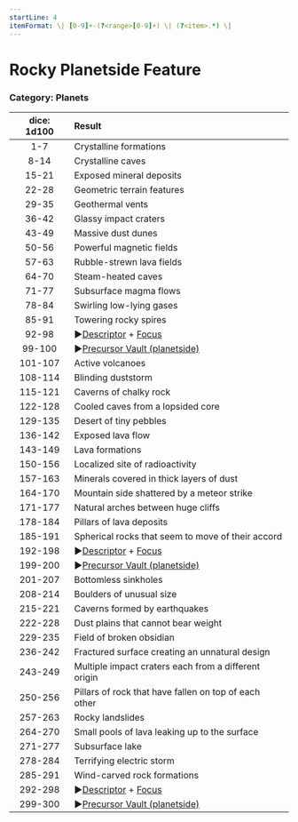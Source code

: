 ```yaml
---
startLine: 4
itemFormat: \| [0-9]+-(?<range>[0-9]+) \| (?<item>.*) \|
---
```

# Rocky Planetside Feature
### Category: Planets

| dice: 1d100 | Result |
|:----:|:-------|
| 1-7 | Crystalline formations |
| 8-14 | Crystalline caves |
| 15-21 | Exposed mineral deposits |
| 22-28 | Geometric terrain features |
| 29-35 | Geothermal vents |
| 36-42 | Glassy impact craters |
| 43-49 | Massive dust dunes |
| 50-56 | Powerful magnetic fields |
| 57-63 | Rubble-strewn lava fields  |
| 64-70 | Steam-heated caves |
| 71-77 | Subsurface magma flows |
| 78-84 | Swirling low-lying gases |
| 85-91 | Towering rocky spires |
| 92-98 | ▶[Descriptor](Core_Descriptor.md) + [Focus](Core_Focus.md) |
| 99-100 | ▶[Precursor Vault (planetside)](Vaults_Outer_First_Look.md) |
| 101-107 | Active volcanoes |
| 108-114 | Blinding duststorm |
| 115-121 | Caverns of chalky rock |
| 122-128 | Cooled caves from a lopsided core |
| 129-135 | Desert of tiny pebbles |
| 136-142 | Exposed lava flow |
| 143-149 | Lava formations |
| 150-156 | Localized site of radioactivity |
| 157-163 | Minerals covered in thick layers of dust |
| 164-170 | Mountain side shattered by a meteor strike |
| 171-177 | Natural arches between huge cliffs |
| 178-184 | Pillars of lava deposits |
| 185-191 | Spherical rocks that seem to move of their accord |
| 192-198 | ▶[Descriptor](Core_Descriptor.md) + [Focus](Core_Focus.md) |
| 199-200 | ▶[Precursor Vault (planetside)](Vaults_Outer_First_Look.md) |
| 201-207 | Bottomless sinkholes |
| 208-214 | Boulders of unusual size |
| 215-221 | Caverns formed by earthquakes |
| 222-228 | Dust plains that cannot bear weight |
| 229-235 | Field of broken obsidian |
| 236-242 | Fractured surface creating an unnatural design |
| 243-249 | Multiple impact craters each from a different origin |
| 250-256 | Pillars of rock that have fallen on top of each other |
| 257-263 | Rocky landslides |
| 264-270 | Small pools of lava leaking up to the surface |
| 271-277 | Subsurface lake |
| 278-284 | Terrifying electric storm |
| 285-291 | Wind-carved rock formations |
| 292-298 | ▶[Descriptor](Core_Descriptor.md) + [Focus](Core_Focus.md) |
| 299-300 | ▶[Precursor Vault (planetside)](Vaults_Outer_First_Look.md) |